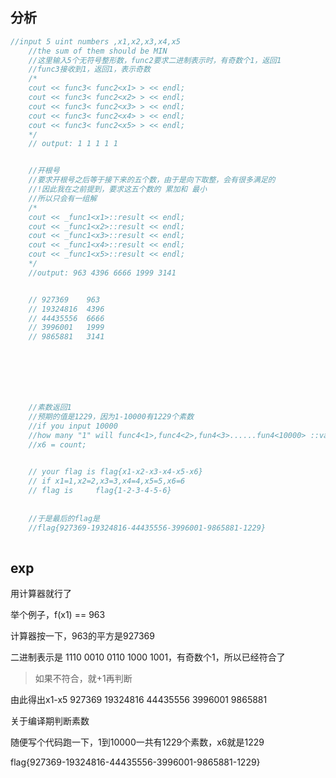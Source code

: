 ## 分析

```C++
//input 5 uint numbers ,x1,x2,x3,x4,x5
	//the sum of them should be MIN
	//这里输入5个无符号整形数，func2要求二进制表示时，有奇数个1，返回1
	//func3接收到1，返回1，表示奇数
	/*
	cout << func3< func2<x1> > << endl;
	cout << func3< func2<x2> > << endl;
	cout << func3< func2<x3> > << endl;
	cout << func3< func2<x4> > << endl;
	cout << func3< func2<x5> > << endl;
	*/
	// output: 1 1 1 1 1


	//开根号
	//要求开根号之后等于接下来的五个数，由于是向下取整，会有很多满足的
	//!因此我在之前提到，要求这五个数的 累加和 最小
	//所以只会有一组解
	/*
	cout << _func1<x1>::result << endl;
	cout << _func1<x2>::result << endl;
	cout << _func1<x3>::result << endl;
	cout << _func1<x4>::result << endl;
	cout << _func1<x5>::result << endl;
	*/
	//output: 963 4396 6666 1999 3141


	// 927369	 963
	// 19324816	 4396
	// 44435556  6666
	// 3996001   1999
	// 9865881	 3141







	//素数返回1
	//预期的值是1229，因为1-10000有1229个素数
	//if you input 10000
	//how many "1" will func4<1>,func4<2>,fun4<3>......fun4<10000> ::value  return?
	//x6 = count;

	
	// your flag is flag{x1-x2-x3-x4-x5-x6}
	// if x1=1,x2=2,x3=3,x4=4,x5=5,x6=6
	// flag is     flag{1-2-3-4-5-6}
	
	
	//于是最后的flag是
	//flag{927369-19324816-44435556-3996001-9865881-1229}
	
```



## exp

用计算器就行了

举个例子，f(x1) == 963

计算器按一下，963的平方是927369

二进制表示是 1110 0010 0110 1000 1001，有奇数个1，所以已经符合了

> 如果不符合，就+1再判断

由此得出x1-x5    927369   19324816   44435556   3996001   9865881



关于编译期判断素数

随便写个代码跑一下，1到10000一共有1229个素数，x6就是1229

flag{927369-19324816-44435556-3996001-9865881-1229}